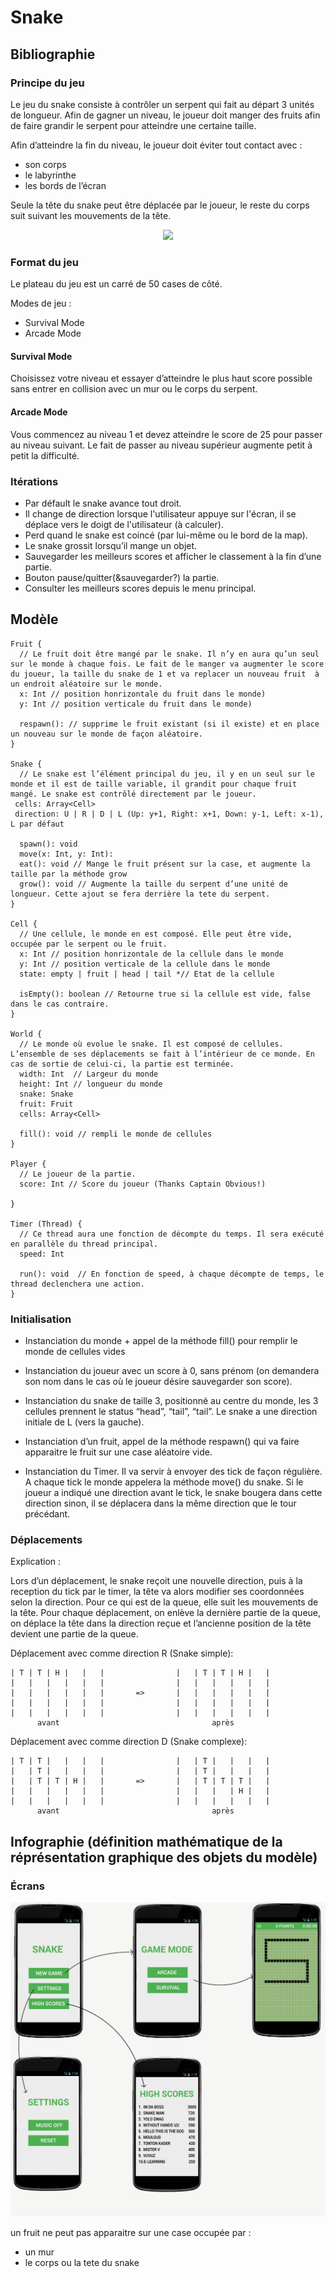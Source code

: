 # Snake


## Bibliographie

### Principe du jeu

Le jeu du snake consiste à contrôler un serpent qui fait au départ 3 unités de longueur.
Afin de gagner un niveau, le joueur doit manger des fruits afin de faire grandir le serpent pour atteindre une certaine taille.

Afin d’atteindre la fin du niveau, le joueur doit éviter tout contact avec :
- son corps
- le labyrinthe
- les bords de l’écran

Seule la tête du snake peut être déplacée par le joueur, le reste du corps suit suivant les
mouvements de la tête.

<p align="center">
  <img src="./docs/waow.gif"/>
</p>


### Format du jeu

Le plateau du jeu est un carré de 50 cases de côté.

Modes de jeu :
- Survival Mode
- Arcade Mode


#### Survival Mode

Choisissez votre niveau et essayer d’atteindre le plus haut score possible sans entrer en collision avec un mur ou le corps du serpent.


#### Arcade Mode

Vous commencez au niveau 1 et devez atteindre le score de 25 pour passer au niveau suivant. Le fait de passer au niveau supérieur augmente petit à petit la difficulté.


### Itérations

- Par défault le snake avance tout droit.
- Il change de direction lorsque l'utilisateur appuye sur l'écran, il se déplace vers le doigt de l'utilisateur (à calculer).
- Perd quand le snake est coincé (par lui-même ou le bord de la map).
- Le snake grossit lorsqu’il mange un objet.
- Sauvegarder les meilleurs scores et afficher le classement à la fin d’une partie.
- Bouton pause/quitter(&sauvegarder?) la partie.
- Consulter les meilleurs scores depuis le menu principal.


## Modèle
```
Fruit {
  // Le fruit doit être mangé par le snake. Il n’y en aura qu’un seul sur le monde à chaque fois. Le fait de le manger va augmenter le score du joueur, la taille du snake de 1 et va replacer un nouveau fruit  à un endroit aléatoire sur le monde.
  x: Int // position honrizontale du fruit dans le monde)
  y: Int // position verticale du fruit dans le monde)

  respawn(): // supprime le fruit existant (si il existe) et en place un nouveau sur le monde de façon aléatoire.
}

Snake {
  // Le snake est l’élément principal du jeu, il y en un seul sur le monde et il est de taille variable, il grandit pour chaque fruit mangé. Le snake est contrôlé directement par le joueur.
 cells: Array<Cell>
 direction: U | R | D | L (Up: y+1, Right: x+1, Down: y-1, Left: x-1), L par défaut

  spawn(): void
  move(x: Int, y: Int):
  eat(): void // Mange le fruit présent sur la case, et augmente la taille par la méthode grow
  grow(): void // Augmente la taille du serpent d’une unité de longueur. Cette ajout se fera derrière la tete du serpent.
}

Cell {
  // Une cellule, le monde en est composé. Elle peut être vide, occupée par le serpent ou le fruit.
  x: Int // position honrizontale de la cellule dans le monde
  y: Int // position verticale de la cellule dans le monde
  state: empty | fruit | head | tail *// Etat de la cellule

  isEmpty(): boolean // Retourne true si la cellule est vide, false dans le cas contraire.
}

World {
  // Le monde où evolue le snake. Il est composé de cellules. L’ensemble de ses déplacements se fait à l’intérieur de ce monde. En cas de sortie de celui-ci, la partie est terminée.
  width: Int  // Largeur du monde
  height: Int // longueur du monde
  snake: Snake
  fruit: Fruit
  cells: Array<Cell>

  fill(): void // rempli le monde de cellules
}

Player {
  // Le joueur de la partie.
  score: Int // Score du joueur (Thanks Captain Obvious!)

}

Timer (Thread) {
  // Ce thread aura une fonction de décompte du temps. Il sera exécuté en parallèle du thread principal.
  speed: Int

  run(): void  // En fonction de speed, à chaque décompte de temps, le thread declenchera une action.
}
```



### Initialisation

- Instanciation du monde + appel de la méthode fill() pour remplir le monde de cellules vides

- Instanciation du joueur avec un score à 0, sans prénom (on demandera son nom dans le cas où le joueur désire sauvegarder son score).

- Instanciation du snake de taille 3, positionné au centre du monde, les 3 cellules prennent le status “head”, “tail”, “tail”. Le snake a une direction initiale de L (vers la gauche).

- Instanciation d’un fruit, appel de la méthode respawn() qui va faire apparaitre le fruit sur une case aléatoire vide.

- Instanciation du Timer. Il va servir à envoyer des tick de façon régulière. A chaque tick le monde appelera la méthode move() du snake. Si le joueur a indiqué une direction avant le tick, le snake bougera dans cette direction sinon, il se déplacera dans la même direction que le tour précédant.


### Déplacements

Explication :

Lors d’un déplacement, le snake reçoit une nouvelle direction, puis à la reception du tick par le timer, la tête va alors modifier ses coordonnées selon la direction.
Pour ce qui est de la queue, elle suit les mouvements de la tête. Pour chaque déplacement, on enlève la dernière partie de la queue, on déplace la tête dans la direction reçue et l’ancienne position de la tête devient une partie de la queue.

Déplacement avec comme direction R (Snake simple):
```
| T | T | H |   |   |                |   | T | T | H |   |
|   |   |   |   |   |                |   |   |   |   |   |
|   |   |   |   |   |       =>       |   |   |   |   |   |
|   |   |   |   |   |                |   |   |   |   |   |
|   |   |   |   |   |                |   |   |   |   |   |
      avant                                  après
```
Déplacement avec comme direction D (Snake complexe):
```
| T | T |   |   |   |                |   | T |   |   |   |
|   | T |   |   |   |                |   | T |   |   |   |
|   | T | T | H |   |       =>       |   | T | T | T |   |
|   |   |   |   |   |                |   |   |   | H |   |
|   |   |   |   |   |                |   |   |   |   |   |
      avant                                  après
```
## Infographie (définition mathématique de la réprésentation graphique des objets du modèle)

### Écrans

<p align="center">
  <img src="./docs/screens.jpg"/>
</p>

un fruit ne peut pas apparaitre sur une case occupée par :
- un mur
- le corps ou la tete du snake

